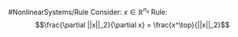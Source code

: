 #NonlinearSystems/Rule 
Consider: $x \in \mathbb{R}^{n_x}$
Rule:
$$\frac{\partial ||x||_2}{\partial x} = \frac{x^\top}{||x||_2}$$
